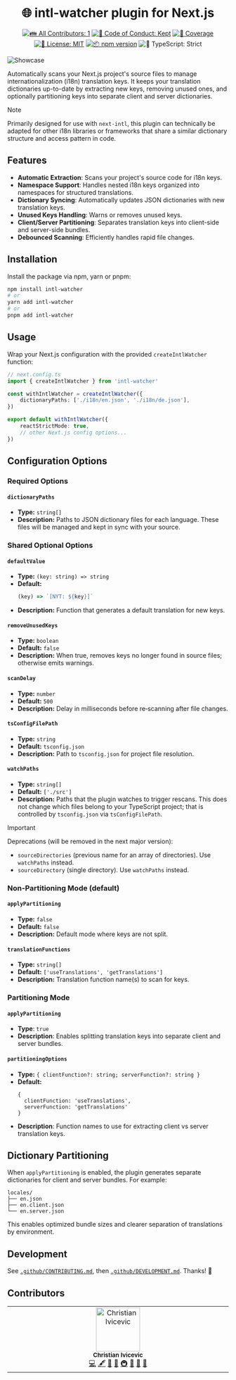 <h1 align="center">🌐 intl-watcher plugin for Next.js </h1>

<p align="center">
	<!-- prettier-ignore-start -->
	<!-- ALL-CONTRIBUTORS-BADGE:START - Do not remove or modify this section -->
	<a href="#contributors" target="_blank"><img alt="👪 All Contributors: 1" src="https://img.shields.io/badge/%F0%9F%91%AA_all_contributors-1-21bb42.svg" /></a>
<!-- ALL-CONTRIBUTORS-BADGE:END -->
	<!-- prettier-ignore-end -->
	<a href="https://github.com/ChristianIvicevic/intl-watcher/blob/main/.github/CODE_OF_CONDUCT.md" target="_blank"><img alt="🤝 Code of Conduct: Kept" src="https://img.shields.io/badge/%F0%9F%A4%9D_code_of_conduct-kept-21bb42" /></a>
	<a href="https://codecov.io/gh/ChristianIvicevic/intl-watcher" target="_blank"><img alt="🧪 Coverage" src="https://img.shields.io/codecov/c/github/ChristianIvicevic/intl-watcher?label=%F0%9F%A7%AA%20coverage" /></a>
	<a href="https://github.com/ChristianIvicevic/intl-watcher/blob/main/LICENSE.md" target="_blank"><img alt="📝 License: MIT" src="https://img.shields.io/badge/%F0%9F%93%9D_license-MIT-21bb42.svg" /></a>
	<a href="http://npmjs.com/package/intl-watcher" target="_blank"><img alt="📦 npm version" src="https://img.shields.io/npm/v/intl-watcher?color=21bb42&label=%F0%9F%93%A6%20npm" /></a>
	<img alt="💪 TypeScript: Strict" src="https://img.shields.io/badge/%F0%9F%92%AA_typescript-strict-21bb42.svg" />
</p>

![Showcase](./assets/showcase.gif)

Automatically scans your Next.js project's source files to manage internationalization (i18n) translation keys.
It keeps your translation dictionaries up-to-date by extracting new keys, removing unused ones, and optionally partitioning keys into separate client and server dictionaries.

> [!NOTE]
> Primarily designed for use with `next-intl`, this plugin can technically be adapted for other i18n libraries or frameworks that share a similar dictionary structure and access pattern in code.

## Features

- **Automatic Extraction**: Scans your project's source code for i18n keys.
- **Namespace Support**: Handles nested i18n keys organized into namespaces for structured translations.
- **Dictionary Syncing**: Automatically updates JSON dictionaries with new translation keys.
- **Unused Keys Handling**: Warns or removes unused keys.
- **Client/Server Partitioning**: Separates translation keys into client-side and server-side bundles.
- **Debounced Scanning**: Efficiently handles rapid file changes.

## Installation

Install the package via npm, yarn or pnpm:
```bash
npm install intl-watcher
# or
yarn add intl-watcher
# or
pnpm add intl-watcher
```

## Usage

Wrap your Next.js configuration with the provided `createIntlWatcher` function:

```ts
// next.config.ts
import { createIntlWatcher } from 'intl-watcher'

const withIntlWatcher = createIntlWatcher({
	dictionaryPaths: ['./i18n/en.json', './i18n/de.json'],
})

export default withIntlWatcher({
	reactStrictMode: true,
	// other Next.js config options...
})
```

## Configuration Options

### Required Options

#### `dictionaryPaths`

- **Type:** `string[]`
- **Description:** Paths to JSON dictionary files for each language. These files will be managed and kept in sync with your source.

### Shared Optional Options

#### `defaultValue`

- **Type:** `(key: string) => string`
- **Default:**
  ```js
  (key) => `[NYT: ${key}]`
  ```
- **Description:** Function that generates a default translation for new keys.

#### `removeUnusedKeys`

- **Type:** `boolean`
- **Default:** `false`
- **Description:** When true, removes keys no longer found in source files; otherwise emits warnings.

#### `scanDelay`

- **Type:** `number`
- **Default:** `500`
- **Description:** Delay in milliseconds before re‑scanning after file changes.

#### `tsConfigFilePath`

- **Type:** `string`
- **Default:** `tsconfig.json`
- **Description:** Path to `tsconfig.json` for project file resolution.

#### `watchPaths`

- **Type:** `string[]`
- **Default:** `['./src']`
- **Description:** Paths that the plugin watches to trigger rescans.
This does not change which files belong to your TypeScript project; that is controlled by `tsconfig.json` via `tsConfigFilePath`.

> [!IMPORTANT]
> Deprecations (will be removed in the next major version):
>
> - `sourceDirectories` (previous name for an array of directories). Use `watchPaths` instead.
> - `sourceDirectory` (single directory). Use `watchPaths` instead.

### Non-Partitioning Mode (default)

#### `applyPartitioning`

- **Type:** `false`
- **Default:** `false`
- **Description:** Default mode where keys are not split.

#### `translationFunctions`

- **Type:** `string[]`
- **Default:** `['useTranslations', 'getTranslations']`
- **Description:** Translation function name(s) to scan for keys.

### Partitioning Mode

#### `applyPartitioning`

- **Type**: `true`
- **Description**: Enables splitting translation keys into separate client and server bundles.

#### `partitioningOptions`

- **Type:** `{ clientFunction?: string; serverFunction?: string }`
- **Default:**
  ```json5
  {
    clientFunction: 'useTranslations',
    serverFunction: 'getTranslations'
  }
  ```
- **Description**: Function names to use for extracting client vs server translation keys.

## Dictionary Partitioning

When `applyPartitioning` is enabled, the plugin generates separate dictionaries for client and server bundles.
For example:

```
locales/
├── en.json
├── en.client.json
└── en.server.json
```

This enables optimized bundle sizes and clearer separation of translations by environment.

## Development

See [`.github/CONTRIBUTING.md`](./.github/CONTRIBUTING.md), then [`.github/DEVELOPMENT.md`](./.github/DEVELOPMENT.md).
Thanks! 💖

## Contributors

<!-- spellchecker: disable -->
<!-- ALL-CONTRIBUTORS-LIST:START - Do not remove or modify this section -->
<!-- prettier-ignore-start -->
<!-- markdownlint-disable -->
<table>
  <tbody>
    <tr>
      <td align="center" valign="top" width="14.28%"><img src="https://avatars.githubusercontent.com/u/45569997?v=4?s=100" width="100px;" alt="Christian Ivicevic"/><br /><sub><b>Christian Ivicevic</b></sub><br /><a href="https://github.com/ChristianIvicevic/intl-watcher/commits?author=ChristianIvicevic" title="Code">💻</a> <a href="#content-ChristianIvicevic" title="Content">🖋</a> <a href="https://github.com/ChristianIvicevic/intl-watcher/commits?author=ChristianIvicevic" title="Documentation">📖</a> <a href="#ideas-ChristianIvicevic" title="Ideas, Planning, & Feedback">🤔</a> <a href="#infra-ChristianIvicevic" title="Infrastructure (Hosting, Build-Tools, etc)">🚇</a> <a href="#maintenance-ChristianIvicevic" title="Maintenance">🚧</a> <a href="#projectManagement-ChristianIvicevic" title="Project Management">📆</a> <a href="#tool-ChristianIvicevic" title="Tools">🔧</a></td>
    </tr>
  </tbody>
</table>

<!-- markdownlint-restore -->
<!-- prettier-ignore-end -->

<!-- ALL-CONTRIBUTORS-LIST:END -->
<!-- spellchecker: enable -->

